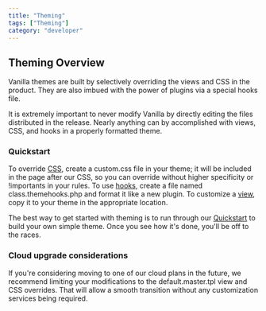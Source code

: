 ```yaml
---
title: "Theming"
tags: ["Theming"]
category: "developer"
---
```


## Theming Overview

Vanilla themes are built by selectively overriding the views and CSS in the product. They are also imbued with the power of plugins via a special hooks file.

It is extremely important to never modify Vanilla by directly editing the files distributed in the release. Nearly anything can by accomplished with views, CSS, and hooks in a properly formatted theme.

### Quickstart

To override [CSS](/theming/css), create a custom.css file in your theme; it will be included in the page after our CSS, so you can override without higher specificity or !importants in your rules. To use [hooks](/theming/hooks), create a file named class.themehooks.php and format it like a new plugin. To customize a [view](/theming/views), copy it to your theme in the appropriate location.

The best way to get started with theming is to run through our [Quickstart](/theming/quickstart) to build your own simple theme. Once you see how it's done, you'll be off to the races.

### Cloud upgrade considerations

If you're considering moving to one of our cloud plans in the future, we recommend limiting your modifications to the default.master.tpl view and CSS overrides. That will allow a smooth transition without any customization services being required.
